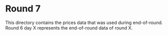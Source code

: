 # Round 7

This directory contains the prices data that was used during end-of-round. Round 6 day X represents the end-of-round data of round X.
